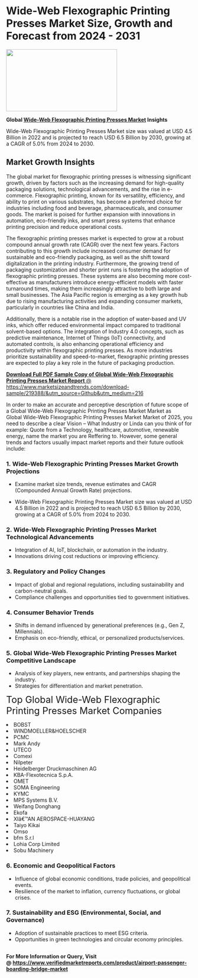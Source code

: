 <H1>Wide-Web Flexographic Printing Presses Market Size, Growth and Forecast from 2024 - 2031</H1><img class="aligncenter size-medium wp-image-584254" src="https://thirdeyenews.in/wp-content/uploads/2024/09/Global-Market-Research-300x168.jpeg" alt="" width="300" height="168" /><p><strong>Global&nbsp;<a href="https://www.marketsizeandtrends.com/download-sample/219388/&amp;utm_source=Github&utm_medium=216">Wide-Web Flexographic Printing Presses Market</a> Insights</strong></p><p>Wide-Web Flexographic Printing Presses Market size was valued at USD 4.5 Billion in 2022 and is projected to reach USD 6.5 Billion by 2030, growing at a CAGR of 5.0% from 2024 to 2030.</p><p><h2>Market Growth Insights</h2> <p>The global market for flexographic printing presses is witnessing significant growth, driven by factors such as the increasing demand for high-quality packaging solutions, technological advancements, and the rise in e-commerce. Flexographic printing, known for its versatility, efficiency, and ability to print on various substrates, has become a preferred choice for industries including food and beverage, pharmaceuticals, and consumer goods. The market is poised for further expansion with innovations in automation, eco-friendly inks, and smart press systems that enhance printing precision and reduce operational costs.</p> <p><a href="#"></a></p> <p>The flexographic printing presses market is expected to grow at a robust compound annual growth rate (CAGR) over the next few years. Factors contributing to this growth include increased consumer demand for sustainable and eco-friendly packaging, as well as the shift toward digitalization in the printing industry. Furthermore, the growing trend of packaging customization and shorter print runs is fostering the adoption of flexographic printing presses. These systems are also becoming more cost-effective as manufacturers introduce energy-efficient models with faster turnaround times, making them increasingly attractive to both large and small businesses. The Asia Pacific region is emerging as a key growth hub due to rising manufacturing activities and expanding consumer markets, particularly in countries like China and India. <p>Additionally, there is a notable rise in the adoption of water-based and UV inks, which offer reduced environmental impact compared to traditional solvent-based options. The integration of Industry 4.0 concepts, such as predictive maintenance, Internet of Things (IoT) connectivity, and automated controls, is also enhancing operational efficiency and productivity within flexographic printing presses. As more industries prioritize sustainability and speed-to-market, flexographic printing presses are expected to play a key role in the future of packaging production.</p> <p><a href="#"></p><p><span class=""><strong>Download Full PDF Sample Copy of Global Wide-Web Flexographic Printing Presses Market Report</strong> @ <a href="https://www.marketsizeandtrends.com/download-sample/219388/&amp;utm_source=Github&utm_medium=216" target="_blank">https://www.marketsizeandtrends.com/download-sample/219388/&amp;utm_source=Github&utm_medium=216</a></span></p><p>In order to make an accurate and perceptive description of future scope of a Global&nbsp;Wide-Web Flexographic Printing Presses Market Market as Global&nbsp;Wide-Web Flexographic Printing Presses Market Market of 2025, you need to describe a clear Vision &ndash; What Industry or Linda can you think of for example: Quote from a Technology, healthcare, automotive, renewable energy, name the market you are Reffering to. However, some general trends and factors usually impact market reports and their future outlook include:</p><h3>1.&nbsp;<strong>Wide-Web Flexographic Printing Presses Market Growth Projections</strong></h3><ul><li>Examine market size trends, revenue estimates and CAGR (Compounded Annual Growth Rate) projections.</li><li><p>Wide-Web Flexographic Printing Presses Market size was valued at USD 4.5 Billion in 2022 and is projected to reach USD 6.5 Billion by 2030, growing at a CAGR of 5.0% from 2024 to 2030.</p></li></ul><h3>2.&nbsp;<strong>Wide-Web Flexographic Printing Presses Market Technological Advancements</strong></h3><ul><li>Integration of AI, IoT, blockchain, or automation in the industry.</li><li>Innovations driving cost reductions or improving efficiency.</li></ul><h3>3.&nbsp;<strong>Regulatory and Policy Changes</strong></h3><ul><li>Impact of global and regional regulations, including sustainability and carbon-neutral goals.</li><li>Compliance challenges and opportunities tied to government initiatives.</li></ul><h3>4.&nbsp;<strong>Consumer Behavior Trends</strong></h3><ul><li>Shifts in demand influenced by generational preferences (e.g., Gen Z, Millennials).</li><li>Emphasis on eco-friendly, ethical, or personalized products/services.</li></ul><h3>5.&nbsp;<strong>Global Wide-Web Flexographic Printing Presses Market Competitive Landscape</strong></h3><ul><li>Analysis of key players, new entrants, and partnerships shaping the industry.</li><li>Strategies for differentiation and market penetration.</li></ul><p data-pm-slice="1 1 []"><span style="color: inherit; font-family: inherit; font-size: 25px;">Top Global Wide-Web Flexographic Printing Presses Market Companies</span></p><div class="" data-test-id=""><p><li>BOBST</li><li> WINDMOELLER&HOELSCHER</li><li> PCMC</li><li> Mark Andy</li><li> UTECO</li><li> Comexi</li><li> Nilpeter</li><li> Heidelberger Druckmaschinen AG</li><li> KBA-Flexotecnica S.p.A.</li><li> OMET</li><li> SOMA Engineering</li><li> KYMC</li><li> MPS Systems B.V.</li><li> Weifang Donghang</li><li> Ekofa</li><li> XIâ€™AN AEROSPACE-HUAYANG</li><li> Taiyo Kikai</li><li> Omso</li><li> bfm S.r.l</li><li> Lohia Corp Limited</li><li> Sobu Machinery</li></p></div><h3>6.&nbsp;<strong>Economic and Geopolitical Factors</strong></h3><ul><li>Influence of global economic conditions, trade policies, and geopolitical events.</li><li>Resilience of the market to inflation, currency fluctuations, or global crises.</li></ul><h3>7.&nbsp;<strong>Sustainability and ESG (Environmental, Social, and Governance)</strong></h3><ul><li>Adoption of sustainable practices to meet ESG criteria.</li><li>Opportunities in green technologies and circular economy principles.</li></ul><h2><strong style="font-size: 14px;">For More Information or Query, Visit @&nbsp;</strong><a style="background-color: #ffffff; font-size: 14px;" href="https://www.marketsizeandtrends.com/report/wide-web-flexographic-printing-presses-market/" target="_blank">https://www.verifiedmarketreports.com/product/airport-passenger-boarding-bridge-market</a></h2>
